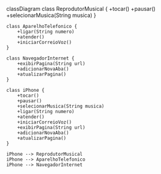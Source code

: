 classDiagram
    class ReprodutorMusical {
        +tocar()
        +pausar()
        +selecionarMusica(String musica)
    }
    
    class AparelhoTelefonico {
        +ligar(String numero)
        +atender()
        +iniciarCorreioVoz()
    }
    
    class NavegadorInternet {
        +exibirPagina(String url)
        +adicionarNovaAba()
        +atualizarPagina()
    }
    
    class iPhone {
        +tocar()
        +pausar()
        +selecionarMusica(String musica)
        +ligar(String numero)
        +atender()
        +iniciarCorreioVoz()
        +exibirPagina(String url)
        +adicionarNovaAba()
        +atualizarPagina()
    }
    
    iPhone --> ReprodutorMusical
    iPhone --> AparelhoTelefonico
    iPhone --> NavegadorInternet

